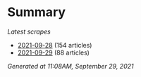# Summary
*Latest scrapes*
* [2021-09-28](https://github.com/nuuuwan/news_lk/blob/data/news_lk.2021-09-28.json) (154 articles)
* [2021-09-29](https://github.com/nuuuwan/news_lk/blob/data/news_lk.2021-09-29.json) (88 articles)

*Generated at 11:08AM, September 29, 2021*
